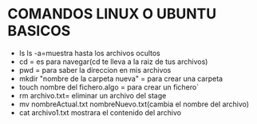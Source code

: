 #         COMANDOS LINUX O UBUNTU BASICOS


  - ls    ls -a=muestra hasta los archivos ocultos
  - cd = es para navegar(cd te lleva a la raiz de tus archivos)
  - pwd = para saber la direccion en mis archivos
  - mkdir "nombre de la carpeta nueva" = para crear una carpeta
  - touch nombre del fichero.algo = para crear un fichero`
  - rm archivo.txt= eliminar un archivo del stage
  - mv nombreActual.txt nombreNuevo.txt(cambia el nombre del archivo)
  - cat archivo1.txt mostrara el contenido del archivo



